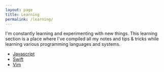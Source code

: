 ```yaml
---
layout: page
title: Learning
permalink: /learning/
---
```


I'm constantly learning and experimenting with new things. This learning section is a place where I've compiled all my notes and tips &amp; tricks while learning various programming languages and systems.

- [Javascript](javascript)
- [Swift](swift)
- [Vim](vim)